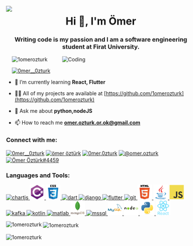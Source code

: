 <img align="left" height="250" src="https://pbs.twimg.com/profile_banners/843458419352854528/1620895643/1080x360"></img>
<h1 align="center">Hi 👋, I'm Ömer</h1>
<h3 align="center">Writing code is my passion and I am a software engineering student at Firat University.</h3>
<img align="right" alt="Coding" width="350" src="https://media0.giphy.com/media/HscDLzkO8EOTmgkhQP/giphy.gif?cid=ecf05e470v7esrlpn9dajgo93cs44rj14ursdk5791xj1nbm&rid=giphy.gif&ct=g"></img>
<p align="left"> <img src="https://komarev.com/ghpvc/?username=1omerozturk&label=Profile%20views&color=0e75b6&style=flat" alt="1omerozturk" /> </p>

<p align="left"> <a href="https://twitter.com/0mer__0zturk" target="blank"><img src="https://img.shields.io/twitter/follow/0mer__0zturk?logo=twitter&style=for-the-badge" alt="0mer__0zturk" /></a> </p>

- 🌱 I’m currently learning **React, Flutter**

- 👨‍💻 All of my projects are available at [https://github.com/1omerozturk](https://github.com/1omerozturk)

- 💬 Ask me about **python,nodeJS**

- 📫 How to reach me **omer.ozturk.or.ok@gmail.com**

<h3 align="left">Connect with me:</h3>
<p align="left">
<a href="https://twitter.com/0mer__0zturk" target="blank"><img align="center" src="https://raw.githubusercontent.com/rahuldkjain/github-profile-readme-generator/master/src/images/icons/Social/twitter.svg" alt="0mer__0zturk" height="30" width="40" /></a>
<a href="https://linkedin.com/in/ömer öztürk" target="blank"><img align="center" src="https://raw.githubusercontent.com/rahuldkjain/github-profile-readme-generator/master/src/images/icons/Social/linked-in-alt.svg" alt="ömer öztürk" height="30" width="40" /></a>
<a href="https://instagram.com/0mer.0zturk" target="blank"><img align="center" src="https://raw.githubusercontent.com/rahuldkjain/github-profile-readme-generator/master/src/images/icons/Social/instagram.svg" alt="0mer.0zturk" height="30" width="40" /></a>
<a href="https://www.youtube.com/c/@omer.ozturk" target="blank"><img align="center" src="https://raw.githubusercontent.com/rahuldkjain/github-profile-readme-generator/master/src/images/icons/Social/youtube.svg" alt="@omer.ozturk" height="30" width="40" /></a>
<a href="https://discord.gg/Ömer Öztürk#4459" target="blank"><img align="center" src="https://raw.githubusercontent.com/rahuldkjain/github-profile-readme-generator/master/src/images/icons/Social/discord.svg" alt="Ömer Öztürk#4459" height="30" width="40" /></a>
</p>

<h3 align="left">Languages and Tools:</h3>
<p align="left"> <a href="https://www.chartjs.org" target="_blank" rel="noreferrer"> <img src="https://www.chartjs.org/media/logo-title.svg" alt="chartjs" width="40" height="40"/> </a> <a href="https://www.w3schools.com/cs/" target="_blank" rel="noreferrer"> <img src="https://raw.githubusercontent.com/devicons/devicon/master/icons/csharp/csharp-original.svg" alt="csharp" width="40" height="40"/> </a> <a href="https://www.w3schools.com/css/" target="_blank" rel="noreferrer"> <img src="https://raw.githubusercontent.com/devicons/devicon/master/icons/css3/css3-original-wordmark.svg" alt="css3" width="40" height="40"/> </a> <a href="https://dart.dev" target="_blank" rel="noreferrer"> <img src="https://www.vectorlogo.zone/logos/dartlang/dartlang-icon.svg" alt="dart" width="40" height="40"/> </a> <a href="https://www.djangoproject.com/" target="_blank" rel="noreferrer"> <img src="https://cdn.worldvectorlogo.com/logos/django.svg" alt="django" width="40" height="40"/> </a> <a href="https://flutter.dev" target="_blank" rel="noreferrer"> <img src="https://www.vectorlogo.zone/logos/flutterio/flutterio-icon.svg" alt="flutter" width="40" height="40"/> </a> <a href="https://git-scm.com/" target="_blank" rel="noreferrer"> <img src="https://www.vectorlogo.zone/logos/git-scm/git-scm-icon.svg" alt="git" width="40" height="40"/> </a> <a href="https://www.w3.org/html/" target="_blank" rel="noreferrer"> <img src="https://raw.githubusercontent.com/devicons/devicon/master/icons/html5/html5-original-wordmark.svg" alt="html5" width="40" height="40"/> </a> <a href="https://www.java.com" target="_blank" rel="noreferrer"> <img src="https://raw.githubusercontent.com/devicons/devicon/master/icons/java/java-original.svg" alt="java" width="40" height="40"/> </a> <a href="https://developer.mozilla.org/en-US/docs/Web/JavaScript" target="_blank" rel="noreferrer"> <img src="https://raw.githubusercontent.com/devicons/devicon/master/icons/javascript/javascript-original.svg" alt="javascript" width="40" height="40"/> </a> <a href="https://kafka.apache.org/" target="_blank" rel="noreferrer"> <img src="https://www.vectorlogo.zone/logos/apache_kafka/apache_kafka-icon.svg" alt="kafka" width="40" height="40"/> </a> <a href="https://kotlinlang.org" target="_blank" rel="noreferrer"> <img src="https://www.vectorlogo.zone/logos/kotlinlang/kotlinlang-icon.svg" alt="kotlin" width="40" height="40"/> </a> <a href="https://www.mathworks.com/" target="_blank" rel="noreferrer"> <img src="https://upload.wikimedia.org/wikipedia/commons/2/21/Matlab_Logo.png" alt="matlab" width="40" height="40"/> </a> <a href="https://www.mongodb.com/" target="_blank" rel="noreferrer"> <img src="https://raw.githubusercontent.com/devicons/devicon/master/icons/mongodb/mongodb-original-wordmark.svg" alt="mongodb" width="40" height="40"/> </a> <a href="https://www.microsoft.com/en-us/sql-server" target="_blank" rel="noreferrer"> <img src="https://www.svgrepo.com/show/303229/microsoft-sql-server-logo.svg" alt="mssql" width="40" height="40"/> </a> <a href="https://www.mysql.com/" target="_blank" rel="noreferrer"> <img src="https://raw.githubusercontent.com/devicons/devicon/master/icons/mysql/mysql-original-wordmark.svg" alt="mysql" width="40" height="40"/> </a> <a href="https://nodejs.org" target="_blank" rel="noreferrer"> <img src="https://raw.githubusercontent.com/devicons/devicon/master/icons/nodejs/nodejs-original-wordmark.svg" alt="nodejs" width="40" height="40"/> </a> <a href="https://www.python.org" target="_blank" rel="noreferrer"> <img src="https://raw.githubusercontent.com/devicons/devicon/master/icons/python/python-original.svg" alt="python" width="40" height="40"/> </a> <a href="https://reactjs.org/" target="_blank" rel="noreferrer"> <img src="https://raw.githubusercontent.com/devicons/devicon/master/icons/react/react-original-wordmark.svg" alt="react" width="40" height="40"/> </a> </p>

<p><img align="left" src="https://github-readme-stats.vercel.app/api/top-langs?username=1omerozturk&show_icons=true&locale=en&layout=compact" alt="1omerozturk" /></p>

<p>&nbsp;<img align="center" src="https://github-readme-stats.vercel.app/api?username=1omerozturk&show_icons=true&locale=en" alt="1omerozturk" /></p>

<p><img align="center" src="https://github-readme-streak-stats.herokuapp.com/?user=1omerozturk&" alt="1omerozturk" /></p>

